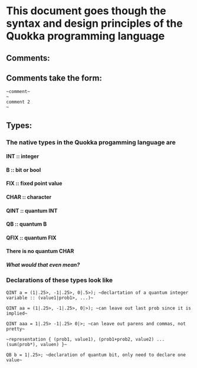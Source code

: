 # This document goes though the syntax and design principles of the Quokka programming language

## Comments:
## Comments take the form:
    ~comment~
    ~
    comment 2
    ~


## Types:
### The native types in the Quokka progamming language are 
#### INT :: integer
#### B :: bit or bool
#### FIX :: fixed point value
#### CHAR :: character
#### QINT :: quantum INT
#### QB :: quantum B
#### QFIX :: quantum FIX
#### There is no quantum CHAR
##### What would that even mean?

### Declarations of these types look like
    QINT a = (1|.25>, -1|.25>, 0|.5>); ~declartation of a quantum integer variable :: (value1|prob1>, ...)~

    QINT aa = (1|.25>, -1|.25>, 0|>); ~can leave out last prob since it is implied~

    QINT aaa = 1|.25> -1|.25> 0|>; ~can leave out parens and commas, not pretty~

    ~representation { (prob1, value1), (prob1+prob2, value2) ... (sum(prob*), valuen) }~

    QB b = 1|.25>; ~declaration of quantum bit, only need to declare one value~


